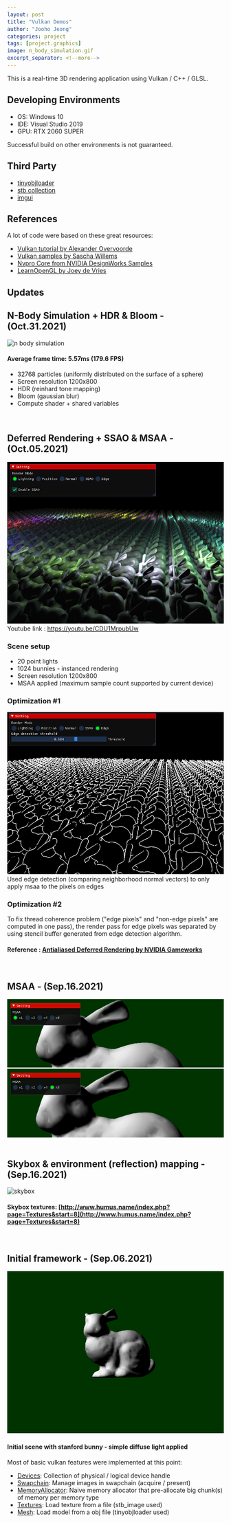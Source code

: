 ```yaml
---
layout: post
title: "Vulkan Demos"
author: "Jooho Jeong"
categories: project
tags: [project.graphics]
image: n_body_simulation.gif
excerpt_separator: <!--more-->
---
```


This is a real-time 3D rendering application using Vulkan / C++ / GLSL.
<!--more-->

## Developing Environments
* OS: Windows 10
* IDE: Visual Studio 2019
* GPU: RTX 2060 SUPER

Successful build on other environments is not guaranteed.

## Third Party
* [tinyobjloader](https://github.com/tinyobjloader/tinyobjloader)
* [stb collection](https://github.com/nothings/stb)
* [imgui](https://github.com/ocornut/imgui)

## References
A lot of code were based on these great resources:
* [Vulkan tutorial by Alexander Overvoorde](https://vulkan-tutorial.com/Introduction)
* [Vulkan samples by Sascha Willems](https://github.com/SaschaWillems/Vulkan)
* [Nvpro Core from NVIDIA DesignWorks Samples](https://github.com/nvpro-samples/nvpro_core)
* [LearnOpenGL by Joey de Vries](https://learnopengl.com)

## Updates
## N-Body Simulation + HDR & Bloom - (Oct.31.2021)
![n body simulation](https://github.com/utinyt/Vulkan/blob/master/vulkan/screenshots/n_body_simulation.gif?raw=true)<br>
#### Average frame time: 5.57ms (179.6 FPS)
* 32768 particles (uniformly distributed on the surface of a sphere)
* Screen resolution 1200x800
* HDR (reinhard tone mapping)
* Bloom (gaussian blur)
* Compute shader + shared variables
<br>

## Deferred Rendering + SSAO & MSAA - (Oct.05.2021)
![deferred_rendering](https://raw.githubusercontent.com/utinyt/Vulkan/master/vulkan/screenshots/deferred_rendering.png)<br>
Youtube link : https://youtu.be/CDU1MrpubUw

### Scene setup
* 20 point lights
* 1024 bunnies - instanced rendering
* Screen resolution 1200x800
* MSAA applied (maximum sample count supported by current device)
  
### Optimization #1
![deferred_rendering edge detection](https://github.com/utinyt/Vulkan/blob/master/vulkan/screenshots/deferred_rendering_edge_detection.png?raw=true)<br>
Used edge detection (comparing neighborhood normal vectors) to only apply msaa to the pixels on edges<br>

### Optimization #2
To fix thread coherence problem ("edge pixels" and "non-edge pixels" are computed in one pass), the render pass for edge pixels was separated by using stencil buffer generated from edge detection algorithm.<br>

#### Reference : [Antialiased Deferred Rendering by NVIDIA Gameworks](https://docs.nvidia.com/gameworks/content/gameworkslibrary/graphicssamples/d3d_samples/antialiaseddeferredrendering.htm)<br>
<br>

## MSAA - (Sep.16.2021)
![mass_x1](https://raw.githubusercontent.com/utinyt/Vulkan/master/vulkan/screenshots/msaa_x1.png)<br>
![mass_x8](https://raw.githubusercontent.com/utinyt/Vulkan/master/vulkan/screenshots/msaa_x8.png)<br>
<br>

## Skybox & environment (reflection) mapping - (Sep.16.2021)
![skybox](https://github.com/utinyt/Vulkan/blob/master/vulkan/screenshots/skybox.gif?raw=true)<br>
#### Skybox textures: [http://www.humus.name/index.php?page=Textures&start=8](http://www.humus.name/index.php?page=Textures&start=8)
<br>

## Initial framework - (Sep.06.2021)
![initial_framework](https://github.com/utinyt/Vulkan/blob/master/vulkan/screenshots/initial_framework.png?raw=true)<br>
#### Initial scene with stanford bunny - simple diffuse light applied <br>

Most of basic vulkan features were implemented at this point: <br>
* [Devices](https://github.com/jooho556/TeamPositive/blob/master/vulkan/core/vulkan_device.h): Collection of physical / logical device handle <br>
* [Swapchain](https://github.com/jooho556/TeamPositive/blob/master/vulkan/core/vulkan_swapchain.h): Manage images in swapchain (acquire / present) <br>
* [MemoryAllocator](https://github.com/jooho556/TeamPositive/blob/master/vulkan/core/vulkan_memory_allocator.h): Naive memory allocator that pre-allocate big chunk(s) of memory per memory type <br>
* [Textures](https://github.com/jooho556/TeamPositive/blob/master/vulkan/core/vulkan_texture.h): Load texture from a file (stb_image used) <br>
* [Mesh](https://github.com/jooho556/TeamPositive/blob/master/vulkan/core/vulkan_mesh.h): Load model from a obj file (tinyobjloader used) <br>

